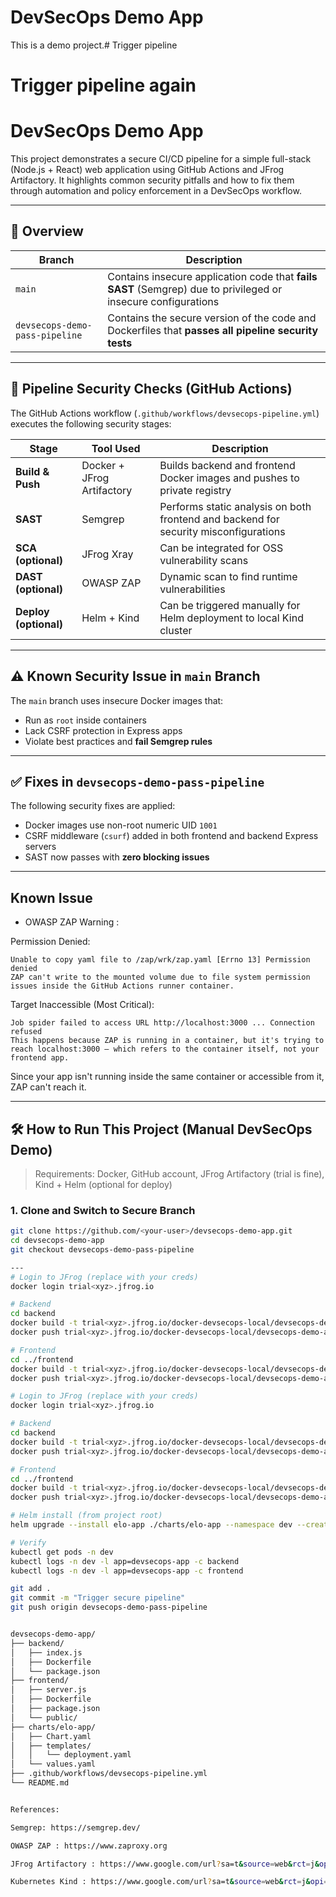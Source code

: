 # DevSecOps Demo App

This is a demo project.# Trigger pipeline
# Trigger pipeline again


# DevSecOps Demo App

This project demonstrates a secure CI/CD pipeline for a simple full-stack (Node.js + React) web application using GitHub Actions and JFrog Artifactory. It highlights common security pitfalls and how to fix them through automation and policy enforcement in a DevSecOps workflow.

---

## 🚀 Overview

| Branch | Description |
|--------|-------------|
| `main` | Contains insecure application code that **fails SAST** (Semgrep) due to privileged or insecure configurations |
| `devsecops-demo-pass-pipeline` | Contains the secure version of the code and Dockerfiles that **passes all pipeline security tests** |

---

## 🔐 Pipeline Security Checks (GitHub Actions)

The GitHub Actions workflow (`.github/workflows/devsecops-pipeline.yml`) executes the following security stages:

| Stage | Tool Used | Description |
|-------|-----------|-------------|
| **Build & Push** | Docker + JFrog Artifactory | Builds backend and frontend Docker images and pushes to private registry |
| **SAST** | Semgrep | Performs static analysis on both frontend and backend for security misconfigurations |
| **SCA (optional)** | JFrog Xray | Can be integrated for OSS vulnerability scans |
| **DAST (optional)** | OWASP ZAP | Dynamic scan to find runtime vulnerabilities |
| **Deploy (optional)** | Helm + Kind | Can be triggered manually for Helm deployment to local Kind cluster |

---

## ⚠️ Known Security Issue in `main` Branch

The `main` branch uses insecure Docker images that:
- Run as `root` inside containers
- Lack CSRF protection in Express apps
- Violate best practices and **fail Semgrep rules**

---

## ✅ Fixes in `devsecops-demo-pass-pipeline`

The following security fixes are applied:
- Docker images use non-root numeric UID `1001`
- CSRF middleware (`csurf`) added in both frontend and backend Express servers
- SAST now passes with **zero blocking issues**

---

## Known Issue 
- OWASP ZAP Warning : 

Permission Denied:

    Unable to copy yaml file to /zap/wrk/zap.yaml [Errno 13] Permission denied
    ZAP can't write to the mounted volume due to file system permission issues inside the GitHub Actions runner container.

Target Inaccessible (Most Critical):

    Job spider failed to access URL http://localhost:3000 ... Connection refused
    This happens because ZAP is running in a container, but it's trying to reach localhost:3000 — which refers to the container itself, not your frontend app.

Since your app isn't running inside the same container or accessible from it, ZAP can't reach it.

---

## 🛠 How to Run This Project (Manual DevSecOps Demo)

> Requirements: Docker, GitHub account, JFrog Artifactory (trial is fine), Kind + Helm (optional for deploy)

### 1. Clone and Switch to Secure Branch

```bash
git clone https://github.com/<your-user>/devsecops-demo-app.git
cd devsecops-demo-app
git checkout devsecops-demo-pass-pipeline

---
# Login to JFrog (replace with your creds)
docker login trial<xyz>.jfrog.io

# Backend
cd backend
docker build -t trial<xyz>.jfrog.io/docker-devsecops-local/devsecops-demo-app-backend:latest .
docker push trial<xyz>.jfrog.io/docker-devsecops-local/devsecops-demo-app-backend:latest

# Frontend
cd ../frontend
docker build -t trial<xyz>.jfrog.io/docker-devsecops-local/devsecops-demo-app-frontend:latest .
docker push trial<xyz>.jfrog.io/docker-devsecops-local/devsecops-demo-app-frontend:latest

# Login to JFrog (replace with your creds)
docker login trial<xyz>.jfrog.io

# Backend
cd backend
docker build -t trial<xyz>.jfrog.io/docker-devsecops-local/devsecops-demo-app-backend:latest .
docker push trial<xyz>.jfrog.io/docker-devsecops-local/devsecops-demo-app-backend:latest

# Frontend
cd ../frontend
docker build -t trial<xyz>.jfrog.io/docker-devsecops-local/devsecops-demo-app-frontend:latest .
docker push trial<xyz>.jfrog.io/docker-devsecops-local/devsecops-demo-app-frontend:latest

# Helm install (from project root)
helm upgrade --install elo-app ./charts/elo-app --namespace dev --create-namespace

# Verify
kubectl get pods -n dev
kubectl logs -n dev -l app=devsecops-app -c backend
kubectl logs -n dev -l app=devsecops-app -c frontend

git add .
git commit -m "Trigger secure pipeline"
git push origin devsecops-demo-pass-pipeline


devsecops-demo-app/
├── backend/
│   ├── index.js
│   ├── Dockerfile
│   └── package.json
├── frontend/
│   ├── server.js
│   ├── Dockerfile
│   ├── package.json
│   └── public/
├── charts/elo-app/
│   ├── Chart.yaml
│   ├── templates/
│   │   └── deployment.yaml
│   └── values.yaml
├── .github/workflows/devsecops-pipeline.yml
└── README.md


References:

Semgrep: https://semgrep.dev/ 

OWASP ZAP : https://www.zaproxy.org

JFrog Artifactory : https://www.google.com/url?sa=t&source=web&rct=j&opi=89978449&url=https://jfrog.com/artifactory/&ved=2ahUKEwiq9d2H7diNAxXs3jgGHYlkNOMQFnoECCIQAQ&usg=AOvVaw1wwsKUemrz2YEfObH5jPNV

Kubernetes Kind : https://www.google.com/url?sa=t&source=web&rct=j&opi=89978449&url=https://kind.sigs.k8s.io/&ved=2ahUKEwiA4uGR7diNAxX_1zgGHQS2FPYQFnoECBYQAQ&usg=AOvVaw2TejnqsY1pFP0Qa5QJ0v6F

